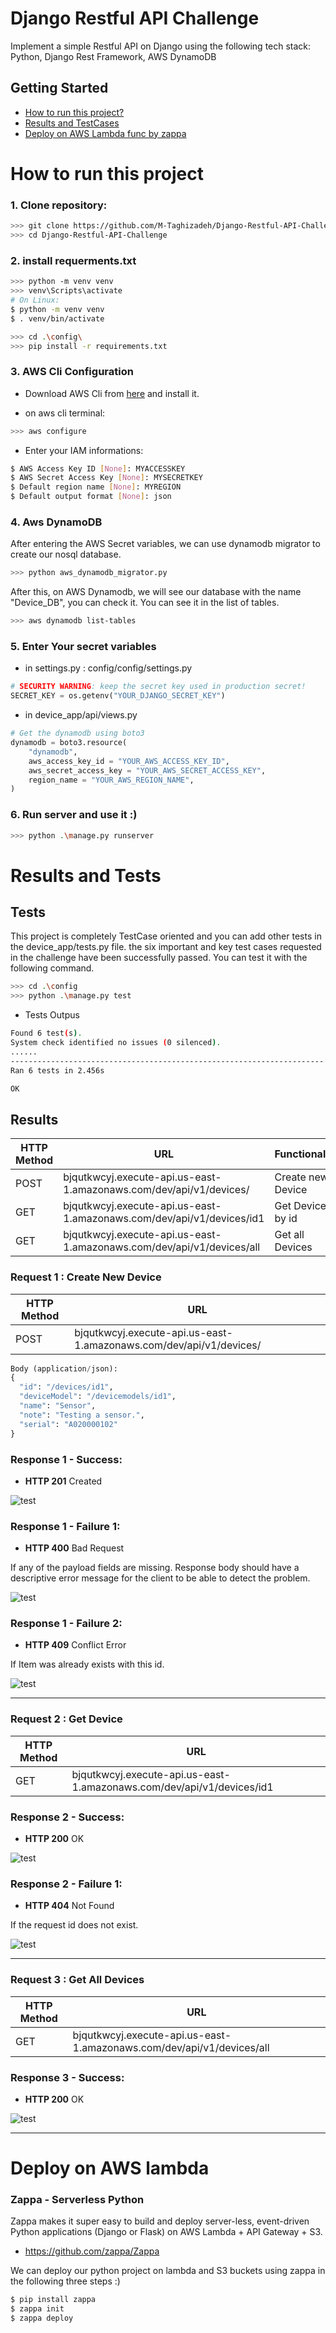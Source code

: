 # Django Restful API Challenge

Implement a simple Restful API on Django using the following tech stack: Python, Django Rest Framework, AWS DynamoDB


## Getting Started
- [How to run this project?](#how-to-run-this-project)
- [Results and TestCases](#results-and-tests)
- [Deploy on AWS Lambda func by zappa](#deploy-on-aws-lambda)


# How to run this project

### 1. Clone repository:
```bash
>>> git clone https://github.com/M-Taghizadeh/Django-Restful-API-Challenge.git
>>> cd Django-Restful-API-Challenge
```

### 2. install requerments.txt
```bash
>>> python -m venv venv
>>> venv\Scripts\activate
# On Linux:
$ python -m venv venv
$ . venv/bin/activate

>>> cd .\config\
>>> pip install -r requirements.txt
```

### 3. AWS Cli Configuration
- Download AWS Cli from [here](https://docs.aws.amazon.com/cli/latest/userguide/getting-started-install.html) and install it.

- on aws cli terminal:
```bash
>>> aws configure
```
- Enter your IAM informations:
```bash
$ AWS Access Key ID [None]: MYACCESSKEY
$ AWS Secret Access Key [None]: MYSECRETKEY
$ Default region name [None]: MYREGION
$ Default output format [None]: json
```

### 4. Aws DynamoDB

After entering the AWS Secret variables, we can use dynamodb migrator to create our nosql database.

```bash 
>>> python aws_dynamodb_migrator.py
```

After this, on AWS Dynamodb, we will see our database with the name "Device_DB", you can check it.
You can see it in the list of tables.
```bash
>>> aws dynamodb list-tables
```

### 5. Enter Your secret variables
- in settings.py : config/config/settings.py
```python
# SECURITY WARNING: keep the secret key used in production secret!
SECRET_KEY = os.getenv("YOUR_DJANGO_SECRET_KEY")
```

- in device_app/api/views.py
```python
# Get the dynamodb using boto3
dynamodb = boto3.resource(
    "dynamodb",
    aws_access_key_id = "YOUR_AWS_ACCESS_KEY_ID",
    aws_secret_access_key = "YOUR_AWS_SECRET_ACCESS_KEY",
    region_name = "YOUR_AWS_REGION_NAME",
)
```

### 6. Run server and use it :)
```bash
>>> python .\manage.py runserver
```


# Results and Tests
## Tests
This project is completely TestCase oriented and you can add other tests in the device_app/tests.py file. the six important and key test cases requested in the challenge have been successfully passed. You can test it with the following command.

```bash
>>> cd .\config
>>> python .\manage.py test   
```

- Tests Outpus
```bash
Found 6 test(s).
System check identified no issues (0 silenced).
......
----------------------------------------------------------------------
Ran 6 tests in 2.456s

OK
```

## Results
|HTTP Method |URL                                                                  |Functionality
|------------|---------------------------------------------------------------------|------------------
|POST        |bjqutkwcyj.execute-api.us-east-1.amazonaws.com/dev/api/v1/devices/   |Create new Device
|GET         |bjqutkwcyj.execute-api.us-east-1.amazonaws.com/dev/api/v1/devices/id1|Get Device by id
|GET         |bjqutkwcyj.execute-api.us-east-1.amazonaws.com/dev/api/v1/devices/all|Get all Devices

### Request 1 : Create New Device

|HTTP Method |URL                                                               |
|------------|------------------------------------------------------------------|
|POST        |bjqutkwcyj.execute-api.us-east-1.amazonaws.com/dev/api/v1/devices/|

```python
Body (application/json):
{
  "id": "/devices/id1",
  "deviceModel": "/devicemodels/id1",
  "name": "Sensor",
  "note": "Testing a sensor.",
  "serial": "A020000102"
}
```

### Response 1 - Success:
- **HTTP 201** Created

![test](docs/POST-200.png)

### Response 1 - Failure 1:
- **HTTP 400** Bad Request

If any of the payload fields are missing. Response body should have a descriptive error message for the client to be able to detect the problem.

![test](docs/POST-400.png)

### Response 1 - Failure 2:
- **HTTP 409** Conflict Error

If Item was already exists with this id.

![test](docs/POST-409.png)

<hr>

### Request 2 : Get Device 

|HTTP Method |URL                                                                  |
|------------|---------------------------------------------------------------------|
|GET         |bjqutkwcyj.execute-api.us-east-1.amazonaws.com/dev/api/v1/devices/id1|


### Response 2 - Success:
- **HTTP 200** OK

![test](docs/GET-200.png)

### Response 2 - Failure 1:
- **HTTP 404** Not Found

If the request id does not exist.

![test](docs/GET-404.png)


<hr>

### Request 3 : Get All Devices 

|HTTP Method |URL                                                                  |
|------------|---------------------------------------------------------------------|
|GET         |bjqutkwcyj.execute-api.us-east-1.amazonaws.com/dev/api/v1/devices/all|

### Response 3 - Success:
- **HTTP 200** OK

![test](docs/GET-ALL-200.png)

<hr>

# Deploy on AWS lambda

### Zappa - Serverless Python
Zappa makes it super easy to build and deploy server-less, event-driven Python applications (Django or Flask) on AWS Lambda + API Gateway + S3. 

- https://github.com/zappa/Zappa

We can deploy our python project on lambda and S3 buckets using zappa in the following three steps :)

```bash
$ pip install zappa
$ zappa init
$ zappa deploy
```

